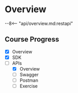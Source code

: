 # Overview

--8<-- "api/overview.md:restapi"

## Course Progress
-   [X] Overview
-   [X] SDK
-   [ ] APIs
    *   [X] Overview
    *   [ ] Swagger
    *   [ ] Postman
    *   [ ] Exercise